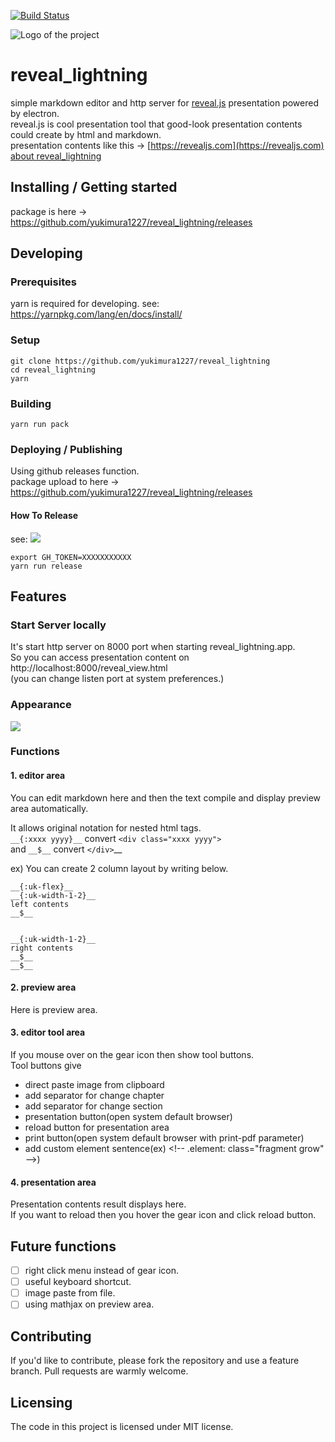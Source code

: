 [![Build Status](https://travis-ci.org/yukimura1227/reveal_lightning.svg?branch=master)](https://travis-ci.org/yukimura1227/reveal_lightning)

![Logo of the project](https://raw.githubusercontent.com/yukimura1227/reveal_lightning/development/build/icon.ico)

# reveal_lightning
simple markdown editor and http server for [reveal.js](https://github.com/hakimel/reveal.js) presentation powered by electron.  
reveal.js is cool presentation tool that good-look presentation contents could create by html and markdown.  
presentation contents like this -> [https://revealjs.com](https://revealjs.com)  
[about reveal_lightning](https://yukimura1227.github.io/try_github_pages/about_reveal_rightning/)

## Installing / Getting started

package is here ->
https://github.com/yukimura1227/reveal_lightning/releases

## Developing

### Prerequisites

yarn is required for developing.
see: https://yarnpkg.com/lang/en/docs/install/

### Setup


```shell
git clone https://github.com/yukimura1227/reveal_lightning
cd reveal_lightning
yarn
```

### Building

```shell
yarn run pack
```

### Deploying / Publishing

Using github releases function.  
package upload to here ->
https://github.com/yukimura1227/reveal_lightning/releases

#### How To Release
see: ![](https://www.electron.build/configuration/publish#recommended-github-releases-workflow)

```
export GH_TOKEN=XXXXXXXXXXX
yarn run release
```

## Features

### Start Server locally
It's start http server on 8000 port when starting reveal_lightning.app.   
So you can access presentation content on http://localhost:8000/reveal_view.html  
(you can change listen port at system preferences.)

### Appearance
![](https://raw.githubusercontent.com/yukimura1227/reveal_lightning/v1.2.4/readme_resource/area_explain.png)

### Functions
#### 1. editor area
You can edit markdown here and then the text compile and display preview area automatically.  

It allows original notation for nested html tags.  
`__{:xxxx yyyy}__` convert `<div class="xxxx yyyy">`  
and `__$__` convert `</div>`__

ex)
You can create 2 column layout by writing below.

```
__{:uk-flex}__
__{:uk-width-1-2}__
left contents
__$__


__{:uk-width-1-2}__
right contents
__$__
__$__
```

#### 2. preview area
Here is preview area.

#### 3. editor tool area
If you mouse over on the gear icon then show tool buttons.  
Tool buttons give

- direct paste image from clipboard
- add separator for change chapter
- add separator for change section
- presentation button(open system default browser)
- reload button for presentation area
- print button(open system default browser with print-pdf parameter)
- add custom element sentence(ex) &lt;!-- .element: class="fragment grow" --&gt;)

#### 4. presentation area
Presentation contents result displays here.  
If you want to reload then you hover the gear icon and click reload button.

## Future functions

- [ ] right click menu instead of gear icon.
- [ ] useful keyboard shortcut.
- [ ] image paste from file.
- [ ] using mathjax on preview area.

## Contributing
If you'd like to contribute, please fork the repository and use a feature
branch. Pull requests are warmly welcome.

## Licensing
The code in this project is licensed under MIT license.
